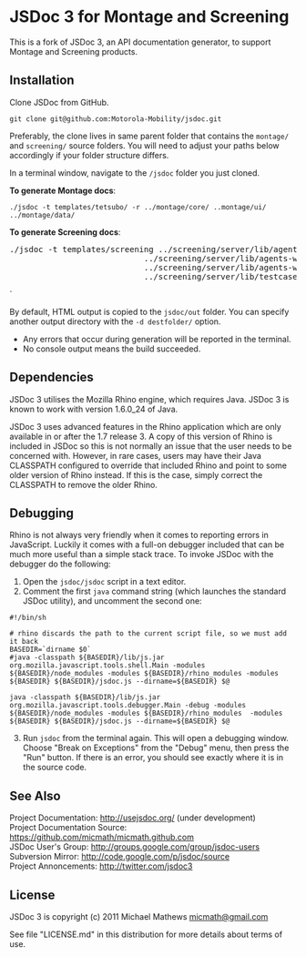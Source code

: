 JSDoc 3 for Montage and Screening
=======

This is a fork of JSDoc 3, an API documentation generator, to support Montage and Screening products. 

Installation
------------


Clone JSDoc from GitHub. 

```git clone git@github.com:Motorola-Mobility/jsdoc.git```

Preferably, the clone lives in same parent folder that contains the `montage/` and `screening/` source folders. 
You will need to adjust your paths below accordingly if your folder structure differs.

In a terminal window, navigate to the ```/jsdoc``` folder you just cloned.

**To generate Montage docs**:

```./jsdoc -t templates/tetsubo/ -r ../montage/core/ ..montage/ui/ ../montage/data/```
 
**To generate Screening docs**: 

<pre>./jsdoc -t templates/screening ../screening/server/lib/agents-webdriver/agent.js 
                            ../screening/server/lib/agents-webdriver/component.js 
                            ../screening/server/lib/agents-webdriver/element.js 
                            ../screening/server/lib/testcase/script.js
</pre>                            `

By default, HTML output is copied to the ```jsdoc/out``` folder. You can specify another output directory with the ```-d destfolder/``` option.

* Any errors that occur during generation will be reported in the terminal. 
* No console output means the build succeeded. 


Dependencies
------------

JSDoc 3 utilises the Mozilla Rhino engine, which requires Java. JSDoc 3 is known
to work with version 1.6.0_24 of Java.

JSDoc 3 uses advanced features in the Rhino application which are only
available in or after the 1.7 release 3. A copy of this version of Rhino is
included in JSDoc so this is not normally an issue that the user needs to be
concerned with. However, in rare cases, users may have their Java CLASSPATH
configured to override that included Rhino and point to some older version of
Rhino instead. If this is the case, simply correct the CLASSPATH to remove the
older Rhino.

Debugging
---------

Rhino is not always very friendly when it comes to reporting errors in
JavaScript. Luckily it comes with a full-on debugger included that can be much
more useful than a simple stack trace. To invoke JSDoc with the debugger do the following:

1. Open the `jsdoc/jsdoc` script in a text editor.
2. Comment the first `java` command string (which launches the standard JSDoc utility), and uncomment the second one:

```
#!/bin/sh

# rhino discards the path to the current script file, so we must add it back
BASEDIR=`dirname $0`
#java -classpath ${BASEDIR}/lib/js.jar org.mozilla.javascript.tools.shell.Main -modules ${BASEDIR}/node_modules -modules ${BASEDIR}/rhino_modules -modules ${BASEDIR} ${BASEDIR}/jsdoc.js --dirname=${BASEDIR} $@

java -classpath ${BASEDIR}/lib/js.jar org.mozilla.javascript.tools.debugger.Main -debug -modules ${BASEDIR}/node_modules -modules ${BASEDIR}/rhino_modules  -modules ${BASEDIR} ${BASEDIR}/jsdoc.js --dirname=${BASEDIR} $@
```

3. Run ```jsdoc``` from the terminal again.
This will open a debugging window. Choose "Break on Exceptions" from the "Debug" menu, then press the "Run" button. If there is an error, you should see exactly
where it is in the source code.

See Also
--------

Project Documentation: <http://usejsdoc.org/> (under development)  
Project Documentation Source: <https://github.com/micmath/micmath.github.com>  
JSDoc User's Group: <http://groups.google.com/group/jsdoc-users>  
Subversion Mirror: <http://code.google.com/p/jsdoc/source>  
Project Annoncements: <http://twitter.com/jsdoc3>

License
-------

JSDoc 3 is copyright (c) 2011 Michael Mathews <micmath@gmail.com>

See file "LICENSE.md" in this distribution for more details about
terms of use.